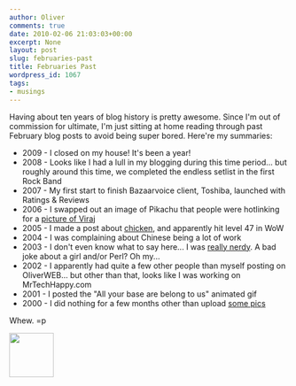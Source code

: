 ```yaml
---
author: Oliver
comments: true
date: 2010-02-06 21:03:03+00:00
excerpt: None
layout: post
slug: februaries-past
title: Februaries Past
wordpress_id: 1067
tags:
- musings
---
```


Having about ten years of blog history is pretty awesome.  Since I'm out of commission for ultimate, I'm just sitting at home reading through past February blog posts to avoid being super bored.  Here're my summaries:
<ul>
<li>2009 - I closed on my house!  It's been a year!</li>
<li>2008 - Looks like I had a lull in my blogging during this time period... but roughly around this time, we completed the endless setlist in the first Rock Band</li>
<li>2007 - My first start to finish Bazaarvoice client, Toshiba, launched with Ratings & Reviews</li>
<li>2006 - I swapped out an image of Pikachu that people were hotlinking for a <a href="http://www.flickr.com/photos/owiber/128103931/">picture of Viraj</a></li>
<li>2005 - I made a post about <a href="https://www.owiber.com/2005/02/24/chicken/">chicken</a>, and apparently hit level 47 in WoW</li>
<li>2004 - I was complaining about Chinese being a lot of work</li>
<li>2003 - I don't even know what to say here... I was <a href="http://www.oliverweb.com/news02/news-archive-2-2003.shtml">really nerdy</a>.  A bad joke about a girl and/or Perl?  Oh my...</li>
<li>2002 - I apparently had quite a few other people than myself posting on OliverWEB... but other than that, looks like I was working on MrTechHappy.com</li>
<li>2001 - I posted the "All your base are belong to us" animated gif</li>
<li>2000 - I did nothing for a few months other than upload <a href="http://www.oliverweb.com/pics/misc/index.shtml">some pics</a></li>
</ul>

Whew. =p

<a href="https://www.owiber.com/?attachment_id=1068" rel="attachment wp-att-1068"><img src="https://www.owiber.com/wp-content/uploads/2010/02/Photo-on-2010-02-06-at-14.42-80x80.jpg" alt="" title="Photo on 2010-02-06 at 14.42" width="80" height="80" class="alignnone size-thumbnail wp-image-1068" /></a>
